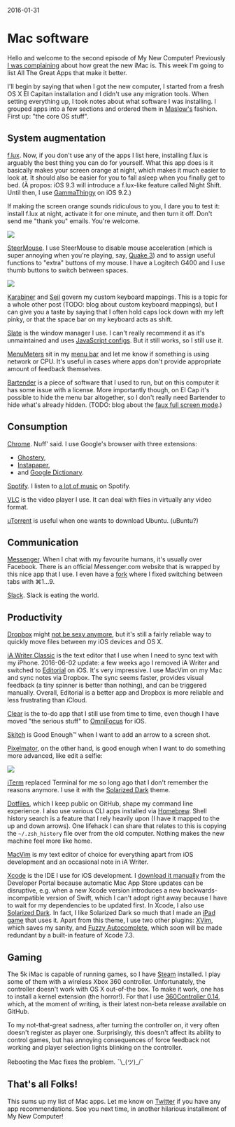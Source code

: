 2016-01-31

Mac software
============

Hello and welcome to the second episode of My New Computer!
Previously [I was complaining][iMac] about how great the new iMac is.
This week I'm going to list All The Great Apps that make it better.

  [iMac]: /posts/5k-imac

I'll begin by saying that when I got the new computer, I started from a
fresh OS X El Capitan installation and I didn't use any migration tools.
When setting everything up, I took notes about what software I was
installing.  I grouped apps into a few sections and ordered them in
[Maslow's][Maslow] fashion.  First up: "the core OS stuff".

  [Maslow]: https://en.wikipedia.org/wiki/Maslow%27s_hierarchy_of_needs


System augmentation
-------------------

[f.lux][].  Now, if you don't use any of the apps I list here,
installing f.lux is arguably the best thing you can do for yourself.
What this app does is it basically makes your screen orange at night, which
makes it much easier to look at.  It should also be easier for you to fall
asleep when you finally get to bed.  (À&nbsp;propos: iOS 9.3 will introduce
a f.lux-like feature called Night Shift.  Until then, I use [GammaThingy][]
on iOS 9.2.)

  [f.lux]: https://justgetflux.com/
  [GammaThingy]: https://github.com/thomasfinch/GammaThingy

If making the screen orange sounds ridiculous to you, I dare you to test it:
install f.lux at night, activate it for one minute, and then turn it off.
Don't send me "thank you" emails.  You're welcome.

![](flux.png)


[SteerMouse][].  I use SteerMouse to disable mouse acceleration (which
is super annoying when you're playing, say, [Quake&nbsp;3](/posts/cpma)) and
to assign useful functions to "extra" buttons of my mouse.  I have a
Logitech G400 and I use thumb buttons to switch between spaces.

  [SteerMouse]: http://plentycom.jp/en/steermouse/

![](mouse.jpg)


[Karabiner][] and [Seil][] govern my custom keyboard mappings.  This is
a topic for a whole other post (TODO: blog about custom keyboard mappings),
but I can give you a taste by saying that I often hold caps lock down with
my left pinky, or that the space bar on my keyboard acts as shift.

  [Karabiner]: https://pqrs.org/osx/karabiner/
  [Seil]: https://pqrs.org/osx/karabiner/seil.html.en


[Slate][] is the window manager I use.  I can't really recommend it as
it's unmaintained and uses [JavaScript configs][Slate config].  But it
still works, so I still use it.

  [Slate]: https://github.com/jigish/slate
  [Slate config]: https://github.com/narfdotpl/dotfiles/blob/9cf8d929609d81766f82aaef7c1a87c77479d749/home/.slate.coffee


[MenuMeters][] sit in my [menu bar](/posts/menu-bar) and let me know if
something is using network or CPU.  It's useful in cases where apps don't
provide appropriate amount of feedback themselves.

  [MenuMeters]: http://www.ragingmenace.com/software/menumeters/


[Bartender][] is a piece of software that I used to run, but on this
computer it has some issue with a license.  More importantly though, on El
Cap it's possible to hide the menu bar altogether, so I don't really need
Bartender to hide what's already hidden.  (TODO: blog about the [faux full
screen mode](https://twitter.com/narfdotpl/status/670211461059354624).)

  [Bartender]: https://www.macbartender.com/



Consumption
-----------

[Chrome][].  Nuff' said.  I use Google's browser with three extensions:

  [Chrome]: https://www.google.com/chrome/browser/desktop/

- [Ghostery](https://chrome.google.com/webstore/detail/ghostery/mlomiejdfkolichcflejclcbmpeaniij),
- [Instapaper](https://chrome.google.com/webstore/detail/instapaper/ldjkgaaoikpmhmkelcgkgacicjfbofhh),
- and [Google Dictionary](https://chrome.google.com/webstore/detail/google-dictionary-by-goog/mgijmajocgfcbeboacabfgobmjgjcoja).


[Spotify][].  I listen to [a lot of music](/posts/music-streaming) on
Spotify.

  [Spotify]: https://www.spotify.com/pl/


[VLC][] is the video player I use.  It can deal with files in virtually
any video format.

  [VLC]: http://www.videolan.org/vlc/download-macosx.html


[uTorrent][] is useful when one wants to download Ubuntu.  (uBuntu?)

  [uTorrent]: http://www.utorrent.com/


Communication
-------------

[Messenger][].  When I chat with my favourite humans, it's usually over
Facebook.  There is an official Messenger.com website that is wrapped by
this nice app that I use.  I even have a [fork][] where I fixed switching
between tabs with ⌘1...9.

  [Messenger]: https://github.com/rsms/fb-mac-messenger/releases
  [fork]: https://github.com/narfdotpl/fb-mac-messenger/tree/fix-command-number-switching


[Slack][].  Slack is eating the world.

  [Slack]: https://slack.com/


Productivity
------------

[Dropbox][] might [not be sexy anymore][Dropbox on The Verge], but
it's still a fairly reliable way to quickly move files between my  iOS
devices and OS X.

  [Dropbox]: https://www.dropbox.com/
  [Dropbox on The Verge]: http://www.theverge.com/2015/9/22/9372563/dropbox-really-is-a-feature


[iA Writer Classic][] is the text editor that I use when I need to sync
text with my iPhone.  2016-06-02 update: a few weeks ago I removed iA
Writer and switched to [Editorial][] on iOS.  It's very impressive.  I
use MacVim on my Mac and sync notes via Dropbox.  The sync seems faster,
provides visual feedback (a tiny spinner is better than nothing), and
can be triggered manually.  Overall, Editorial is a better app and
Dropbox is more reliable and less frustrating than iCloud.

  [iA Writer Classic]: https://itunes.apple.com/bf/app/ia-writer-classic/id439623248?mt=12
  [Editorial]: http://omz-software.com/editorial/


[Clear][] is the to-do app that I still use from time to time, even though
I have moved "the serious stuff" to [OmniFocus][] for iOS.

  [Clear]: https://www.realmacsoftware.com/clear/
  [OmniFocus]: https://www.omnigroup.com/omnifocus


[Skitch][] is Good Enough™ when I want to add an arrow to a screen shot.

  [Skitch]: https://evernote.com/skitch/


[Pixelmator][], on the other hand, is good enough when I want to do
something more advanced, like edit a selfie:

  [Pixelmator]: http://www.pixelmator.com/mac/

![](selfie.jpg)


[iTerm][] replaced Terminal for me so long ago that I don't remember the
reasons anymore.  I use it with the [Solarized Dark][iTerm Solarized]
theme.

  [iTerm]: https://www.iterm2.com/
  [iTerm Solarized]: https://github.com/altercation/solarized/blob/master/iterm2-colors-solarized/Solarized%20Dark.itermcolors


[Dotfiles][], which I keep public on GitHub, shape my command line
experience.  I also use various CLI apps installed via [Homebrew][].
Shell history search is a feature that I rely heavily upon (I have it mapped
to the up and down arrows).  One lifehack I can share that relates to this is
copying the `~/.zsh_history` file over from the old computer.  Nothing makes
the new machine feel more like home.

  [Dotfiles]: https://github.com/narfdotpl/dotfiles
  [Homebrew]: http://brew.sh/


[MacVim][] is my text editor of choice for everything apart from iOS
development and an occasional note in iA Writer.

  [MacVim]: http://macvim-dev.github.io/macvim/


[Xcode][] is the IDE I use for iOS development.  I [download it
manually][Xcode download] from the Developer Portal because automatic Mac
App Store updates can be disruptive, e.g. when a new Xcode version introduces
a new backwards-incompatible version of Swift, which I can't adopt right away
because I have to wait for my dependencies to be updated first.  In
Xcode, I also use [Solarized Dark][Xcode Solarized].  In fact, I like
Solarized Dark so much that I made an [iPad game][Glitchy Checkers] that
uses it.  Apart from this theme, I use two other plugins: [XVim][], which
saves my sanity, and [Fuzzy Autocomplete][], which soon will be made
redundant by a built-in feature of Xcode 7.3.

  [Xcode]: https://developer.apple.com/xcode/
  [Xcode download]: https://developer.apple.com/downloads/
  [Xcode Solarized]: https://github.com/ArtSabintsev/Solarized-Dark-for-Xcode
  [Glitchy Checkers]: http://GlitchyCheckers.com/
  [XVim]: https://github.com/XVimProject/XVim
  [Fuzzy Autocomplete]: https://github.com/FuzzyAutocomplete/FuzzyAutocompletePlugin


Gaming
------

The 5k iMac is capable of running games, so I have [Steam][] installed.
I play some of them with a wireless Xbox 360 controller.  Unfortunately,
the controller doesn't work with OS X out-of-the box.  To make it work, one
has to install a kernel extension (the horror!).  For that I use
[360Controller 0.14][360Controller], which, at the moment of writing, is
their latest non-beta release available on GitHub.

To my not-that-great sadness, after turning the controller on, it
very often doesn't register as player one.  Surprisingly, this doesn't
affect its ability to control games, but has annoying consequences of
force feedback not working and player selection lights blinking on the
controller.

  [Steam]: http://store.steampowered.com/
  [360Controller]: https://github.com/360Controller/360Controller/releases

Rebooting the Mac fixes the problem.
¯\\\_(ツ)\_/¯


That's all Folks!
-----------------

This sums up my list of Mac apps.  Let me know on [Twitter][] if you have
any app recommendations.  See you next time, in another hilarious
installment of My New Computer!

  [Twitter]: https://twitter.com/narfdotpl/status/693740837923061760

